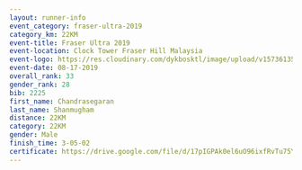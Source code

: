 ```yaml
---
layout: runner-info 
event_category: fraser-ultra-2019 
category_km: 22KM 
event-title: Fraser Ultra 2019 
event-location: Clock Tower Fraser Hill Malaysia 
event-logo: https://res.cloudinary.com/dykbosktl/image/upload/v1573613535/Logo/logo_mfst7w.jpg
event-date: 08-17-2019 
overall_rank: 33
gender_rank: 28
bib: 2225
first_name: Chandrasegaran
last_name: Shanmugham
distance: 22KM
category: 22KM
gender: Male
finish_time: 3-05-02
certificate: https://drive.google.com/file/d/17pIGPAk0el6uO96ixfRvTu75YLIQ_ecU/view?usp=sharing
---
```

